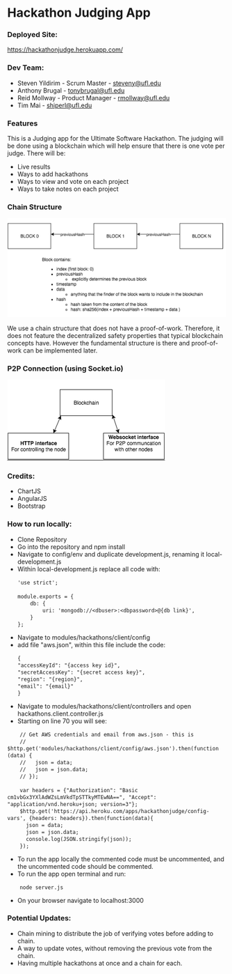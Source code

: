 # Hackathon Judging App

### Deployed Site:
https://hackathonjudge.herokuapp.com/

### Dev Team:
+ Steven Yildirim - Scrum Master - steveny@ufl.edu
+ Anthony Brugal - tonybrugal@ufl.edu
+ Reid Mollway - Product Manager - rmollway@ufl.edu
+ Tim Mai - shiperl@ufl.edu

### Features
This is a Judging app for the Ultimate Software Hackathon.
The judging will be done using a blockchain which will help ensure that there
is one vote per judge.
There will be:
+ Live results
+ Ways to add hackathons
+ Ways to view and vote on each project
+ Ways to take notes on each project

### Chain Structure
![Alt text](/public/chainstructure.png?raw=true)

We use a chain structure that does not have a proof-of-work. Therefore, it does not feature the decentralized safety 
properties that typical blockchain concepts have. However the fundamental structure is there and proof-of-work can 
be implemented later.

### P2P Connection (using Socket.io)
![alt text](/public/portstructure.png?raw=true)

### Credits:
+ ChartJS
+ AngularJS
+ Bootstrap

### How to run locally:
+ Clone Repository
+ Go into the repository and npm install
+ Navigate to config/env and duplicate development.js, renaming it local-development.js
+ Within local-development.js replace all code with:
	```
	'use strict';

	module.exports = {
		db: {
			uri: 'mongodb://<dbuser>:<dbpassword>@{db link}',
		}
	};
	```
+ Navigate to modules/hackathons/client/config
+ add file "aws.json", within this file include the code:
	```
	{ 
    "accessKeyId": "{access key id}", 
    "secretAccessKey": "{secret access key}", 
    "region": "{region}",
    "email": "{email}"
	}
	```
+ Navigate to modules/hackathons/client/controllers and open hackathons.client.controller.js
+ Starting on line 70 you will see:
```
    // Get AWS credentials and email from aws.json - this is 
    // $http.get('modules/hackathons/client/config/aws.json').then(function (data) {
    //   json = data;
    //   json = json.data;
    // });

    var headers = {"Authorization": "Basic cm1vbGx3YXlAdWZsLmVkdTpSTTkyMTEwNA==", "Accept": "application/vnd.heroku+json; version=3"};
    $http.get('https://api.heroku.com/apps/hackathonjudge/config-vars', {headers: headers}).then(function(data){
      json = data;
      json = json.data;
      console.log(JSON.stringify(json));
    });
```
+ To run the app locally the commented code must be uncommented, and the uncommented code should be commented.
+ To run the app open terminal and run:
```
    node server.js
```
+ On your browser navigate to localhost:3000

### Potential Updates:
+ Chain mining to distribute the job of verifying votes before adding to chain.
+ A way to update votes, without removing the previous vote from the chain.
+ Having multiple hackathons at once and a chain for each.

